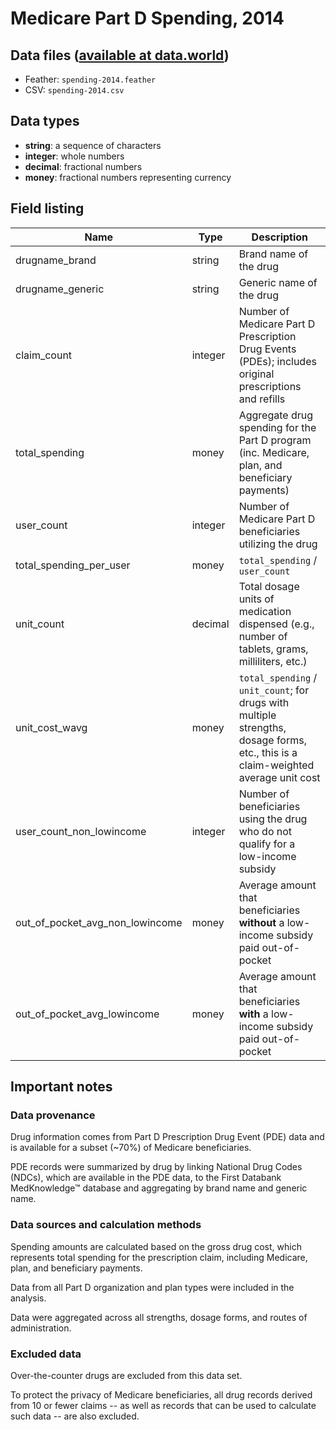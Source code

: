 # Medicare Part D Spending, 2014

## Data files ([available at data.world](https://data.world/data4democracy/drug-spending))
* Feather: `spending-2014.feather`
* CSV: `spending-2014.csv`

## Data types
* **string**: a sequence of characters
* **integer**: whole numbers
* **decimal**: fractional numbers
* **money**: fractional numbers representing currency

## Field listing
|Name                           |Type   |Description|
|-------------------------------|-------|-----------|
|drugname_brand                 |string |Brand name of the drug|
|drugname_generic               |string |Generic name of the drug|
|claim_count                    |integer|Number of Medicare Part D Prescription Drug Events (PDEs); includes original prescriptions and refills|
|total_spending                 |money  |Aggregate drug spending for the Part D program (inc. Medicare, plan, and beneficiary payments)|
|user_count                     |integer|Number of Medicare Part D beneficiaries utilizing the drug|
|total_spending_per_user        |money  |`total_spending` / `user_count`|
|unit_count                     |decimal|Total dosage units of medication dispensed (e.g., number of tablets, grams, milliliters, etc.)|
|unit_cost_wavg                 |money  |`total_spending` / `unit_count`; for drugs with multiple strengths, dosage forms, etc., this is a claim-weighted average unit cost|
|user_count_non_lowincome       |integer|Number of beneficiaries using the drug who do not qualify for a low-income subsidy|
|out_of_pocket_avg_non_lowincome|money  |Average amount that beneficiaries **without** a low-income subsidy paid out-of-pocket|
|out_of_pocket_avg_lowincome    |money  |Average amount that beneficiaries **with** a low-income subsidy paid out-of-pocket|

## Important notes

### Data provenance
Drug information comes from Part D Prescription Drug Event (PDE) data and is available for a subset (~70%) of Medicare beneficiaries.

PDE records were summarized by drug by linking National Drug Codes (NDCs), which are available in the PDE data, to the First Databank MedKnowledge™ database and aggregating by brand name and generic name.

### Data sources and calculation methods
Spending amounts are calculated based on the gross drug cost, which represents total spending for the prescription claim, including Medicare, plan, and beneficiary payments.

Data from all Part D organization and plan types were included in the analysis.

Data were aggregated across all strengths, dosage forms, and routes of administration.

### Excluded data
Over-the-counter drugs are excluded from this data set.

To protect the privacy of Medicare beneficiaries, all drug records derived from 10 or fewer claims -- as well as records that can be used to calculate such data -- are also excluded.
